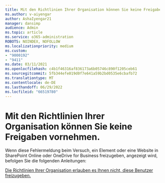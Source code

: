 ```yaml
---
title: Mit den Richtlinien Ihrer Organisation können Sie keine Freigaben vornehmen.
ms.author: v-aiyengar
author: AshaIyengar21
manager: dansimp
audience: Admin
ms.topic: article
ms.service: o365-administration
ROBOTS: NOINDEX, NOFOLLOW
ms.localizationpriority: medium
ms.custom:
- "9000192"
- "9411"
ms.date: 03/11/2021
ms.openlocfilehash: c4b1f46316af836173a6b05746c890f1205ceb61
ms.sourcegitcommit: 5fb344efe019d0f7e641a59b2bd0535e6cbafb72
ms.translationtype: MT
ms.contentlocale: de-DE
ms.lasthandoff: 06/29/2022
ms.locfileid: "66519780"
---
```

# <a name="your-organizations-policies-do-not-allow-you-to-share"></a>Mit den Richtlinien Ihrer Organisation können Sie keine Freigaben vornehmen.

Wenn diese Fehlermeldung beim Versuch, ein Element oder eine Website in SharePoint Online oder OneDrive for Business freizugeben, angezeigt wird, befolgen Sie die folgenden Anleitungen:
 
[Die Richtlinien Ihrer Organisation erlauben es Ihnen nicht, diese Benutzer freizugeben.](https://docs.microsoft.com/sharepoint/troubleshoot/sharing-and-permissions/organization-policies-do-not-allow-you-to-share-with-users-error)